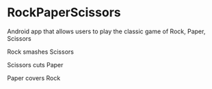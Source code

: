 # RockPaperScissors
Android app that allows users to play the classic game of Rock, Paper, Scissors

Rock smashes Scissors

Scissors cuts Paper

Paper covers Rock
